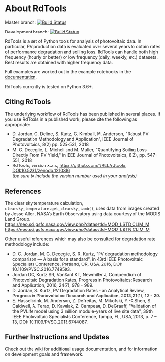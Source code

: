 # About RdTools

Master branch: 
[![Build Status](https://travis-ci.org/NREL/rdtools.svg?branch=master)](https://travis-ci.org/NREL/rdtools)  

Development branch: 
[![Build Status](https://travis-ci.org/NREL/rdtools.svg?branch=development)](https://travis-ci.org/NREL/rdtools)

RdTools is a set of Python tools for analysis of photovoltaic data.
In particular, PV production data is evaluated over several years
to obtain rates of performance degradation and soiling loss. RdTools can
handle both high frequency (hourly or better) or low frequency (daily, weekly, etc.)
datasets. Best results are obtained with higher frequency data.

Full examples are worked out in the example notebooks in the [documentation](https://rdtools.readthedocs.io/en/latest/example.html).

RdTools currently is tested on Python 3.6+.

## Citing RdTools

The underlying workflow of RdTools has been published in several places.  If you use RdTools in a published work, please cite the following as appropriate:

  - D. Jordan, C. Deline, S. Kurtz, G. Kimball, M. Anderson, "Robust PV Degradation Methodology and Application", IEEE Journal of Photovoltaics, 8(2) pp. 525-531, 2018  
  - M. G. Deceglie, L. Micheli and M. Muller, "Quantifying Soiling Loss Directly From PV Yield," in IEEE Journal of Photovoltaics, 8(2), pp. 547-551, 2018  
  - RdTools, version x.x.x, https://github.com/NREL/rdtools, [DOI:10.5281/zenodo.1210316](https://doi.org/10.5281/zenodo.1210316)  
  *(be sure to include the version number used in your analysis)*

  
## References
The clear sky temperature calculation, `clearsky_temperature.get_clearsky_tamb()`, uses data
from images created by Jesse Allen, NASA’s Earth Observatory using data courtesy of the MODIS Land Group.  
https://neo.sci.gsfc.nasa.gov/view.php?datasetId=MOD_LSTD_CLIM_M  
https://neo.sci.gsfc.nasa.gov/view.php?datasetId=MOD_LSTN_CLIM_M

Other useful references which may also be consulted for degradation rate methodology include:

  - D. C. Jordan, M. G. Deceglie, S. R. Kurtz, "PV degradation methodology comparison — A basis for a standard", in 43rd IEEE Photovoltaic Specialists Conference, Portland, OR, USA, 2016, DOI: 10.1109/PVSC.2016.7749593.
  - Jordan DC, Kurtz SR, VanSant KT, Newmiller J, Compendium of Photovoltaic Degradation Rates, Progress in Photovoltaics: Research and Application, 2016, 24(7), 978 - 989.
  - D. Jordan, S. Kurtz, PV Degradation Rates – an Analytical Review, Progress in Photovoltaics: Research and Application, 2013, 21(1), 12 - 29.
  - E. Hasselbrink, M. Anderson, Z. Defreitas, M. Mikofski, Y.-C.Shen, S. Caldwell, A. Terao, D. Kavulak, Z. Campeau, D. DeGraaff, "Validation of the PVLife model using 3 million module-years of live site data", 39th IEEE Photovoltaic Specialists Conference, Tampa, FL, USA, 2013, p. 7 – 13, DOI: 10.1109/PVSC.2013.6744087.

## Further Instructions and Updates

Check out the [wiki](https://github.com/NREL/rdtools/wiki) for additional usage documentation, and for information on development goals and framework.

